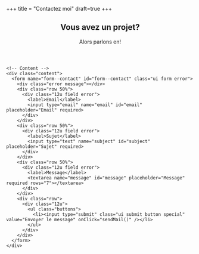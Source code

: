 +++
title = "Contactez moi"
draft=true
+++

<article id="main">

  <header class="special container">
    <span class="icon fa-envelope"></span>
    <h2>Vous avez un projet?</h2>
    <p>Alors parlons en!</p>
  </header>

  <!-- One -->
  <section class="wrapper style4 special container 75%">

    <!-- Content -->
    <div class="content">
      <form name="form--contact" id="form--contact" class="ui form error">
        <div class="error message"></div>
        <div class="row 50%">
          <div class="12u field error">
            <label>Email</label>
            <input type="email" name="email" id="email" placeholder="Email" required>
          </div>
        </div>
        <div class="row 50%">
          <div class="12u field error">
            <label>Sujet</label>
            <input type="text" name="subject" id="subject" placeholder="Sujet" required>
          </div>
        </div>
        <div class="row 50%">
          <div class="12u field error">
            <label>Message</label>
            <textarea name="message" id="message" placeholder="Message" required rows="7"></textarea>
          </div>
        </div>
        <div class="row">
          <div class="12u">
            <ul class="buttons">
              <li><input type="submit" class="ui submit button special" value="Envoyer le message" onClick="sendMail()" /></li>
            </ul>
          </div>
        </div>
      </form>
    </div>

  </section>

</article>
